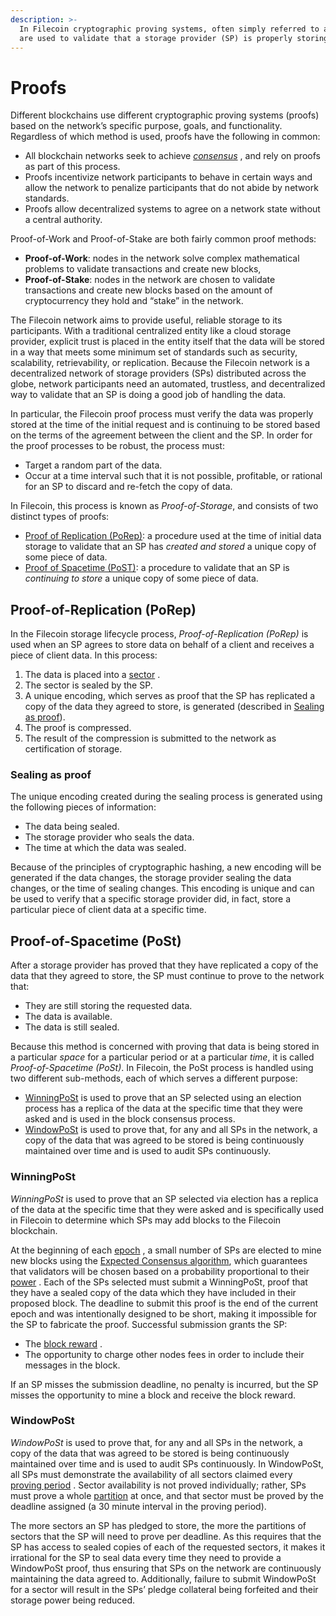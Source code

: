 ```yaml
---
description: >-
  In Filecoin cryptographic proving systems, often simply referred to as proofs,
  are used to validate that a storage provider (SP) is properly storing data.
---
```


# Proofs

Different blockchains use different cryptographic proving systems (proofs) based on the network’s specific purpose, goals, and functionality. Regardless of which method is used, proofs have the following in common:

* All blockchain networks seek to achieve [_consensus_](https://docs.filecoin.io/basics/the-blockchain/proofs/) , and rely on proofs as part of this process.
* Proofs incentivize network participants to behave in certain ways and allow the network to penalize participants that do not abide by network standards.
* Proofs allow decentralized systems to agree on a network state without a central authority.

Proof-of-Work and Proof-of-Stake are both fairly common proof methods:

* **Proof-of-Work**: nodes in the network solve complex mathematical problems to validate transactions and create new blocks,
* **Proof-of-Stake**: nodes in the network are chosen to validate transactions and create new blocks based on the amount of cryptocurrency they hold and “stake” in the network.

The Filecoin network aims to provide useful, reliable storage to its participants. With a traditional centralized entity like a cloud storage provider, explicit trust is placed in the entity itself that the data will be stored in a way that meets some minimum set of standards such as security, scalability, retrievability, or replication. Because the Filecoin network is a decentralized network of storage providers (SPs) distributed across the globe, network participants need an automated, trustless, and decentralized way to validate that an SP is doing a good job of handling the data.

In particular, the Filecoin proof process must verify the data was properly stored at the time of the initial request and is continuing to be stored based on the terms of the agreement between the client and the SP. In order for the proof processes to be robust, the process must:

* Target a random part of the data.
* Occur at a time interval such that it is not possible, profitable, or rational for an SP to discard and re-fetch the copy of data.

In Filecoin, this process is known as _Proof-of-Storage_, and consists of two distinct types of proofs:

* [Proof of Replication (PoRep)](https://docs.filecoin.io/basics/the-blockchain/proofs/#proof-of-replication-porep): a procedure used at the time of initial data storage to validate that an SP has _created and stored_ a unique copy of some piece of data.
* [Proof of Spacetime (PoST)](https://docs.filecoin.io/basics/the-blockchain/proofs/#proof-of-spacetime-post): a procedure to validate that an SP is _continuing to store_ a unique copy of some piece of data.

## Proof-of-Replication (PoRep)

In the Filecoin storage lifecycle process, _Proof-of-Replication (PoRep)_ is used when an SP agrees to store data on behalf of a client and receives a piece of client data. In this process:

1. The data is placed into a [sector](https://docs.filecoin.io/basics/the-blockchain/proofs/) .
2. The sector is sealed by the SP.
3. A unique encoding, which serves as proof that the SP has replicated a copy of the data they agreed to store, is generated (described in [Sealing as proof](https://docs.filecoin.io/basics/the-blockchain/proofs/#sealing-as-proof)).
4. The proof is compressed.
5. The result of the compression is submitted to the network as certification of storage.

### Sealing as proof

The unique encoding created during the sealing process is generated using the following pieces of information:

* The data being sealed.
* The storage provider who seals the data.
* The time at which the data was sealed.

Because of the principles of cryptographic hashing, a new encoding will be generated if the data changes, the storage provider sealing the data changes, or the time of sealing changes. This encoding is unique and can be used to verify that a specific storage provider did, in fact, store a particular piece of client data at a specific time.

## Proof-of-Spacetime (PoSt)

After a storage provider has proved that they have replicated a copy of the data that they agreed to store, the SP must continue to prove to the network that:

* They are still storing the requested data.
* The data is available.
* The data is still sealed.

Because this method is concerned with proving that data is being stored in a particular _space_ for a particular period or at a particular _time_, it is called _Proof-of-Spacetime (PoSt)_. In Filecoin, the PoSt process is handled using two different sub-methods, each of which serves a different purpose:

* [WinningPoSt](https://docs.filecoin.io/basics/the-blockchain/proofs/#winningpost) is used to prove that an SP selected using an election process has a replica of the data at the specific time that they were asked and is used in the block consensus process.
* [WindowPoSt](https://docs.filecoin.io/basics/the-blockchain/proofs/#windowpost) is used to prove that, for any and all SPs in the network, a copy of the data that was agreed to be stored is being continuously maintained over time and is used to audit SPs continuously.

### WinningPoSt

_WinningPoSt_ is used to prove that an SP selected via election has a replica of the data at the specific time that they were asked and is specifically used in Filecoin to determine which SPs may add blocks to the Filecoin blockchain.

At the beginning of each [epoch](https://docs.filecoin.io/basics/the-blockchain/proofs/) , a small number of SPs are elected to mine new blocks using the [Expected Consensus algorithm](https://spec.filecoin.io/algorithms/expected\_consensus/), which guarantees that validators will be chosen based on a probability proportional to their [power](https://docs.filecoin.io/basics/the-blockchain/proofs/) . Each of the SPs selected must submit a WinningPoSt, proof that they have a sealed copy of the data which they have included in their proposed block. The deadline to submit this proof is the end of the current epoch and was intentionally designed to be short, making it impossible for the SP to fabricate the proof. Successful submission grants the SP:

* The [block reward](https://docs.filecoin.io/basics/the-blockchain/proofs/) .
* The opportunity to charge other nodes fees in order to include their messages in the block.

If an SP misses the submission deadline, no penalty is incurred, but the SP misses the opportunity to mine a block and receive the block reward.

### WindowPoSt

_WindowPoSt_ is used to prove that, for any and all SPs in the network, a copy of the data that was agreed to be stored is being continuously maintained over time and is used to audit SPs continuously. In WindowPoSt, all SPs must demonstrate the availability of all sectors claimed every [proving period](https://docs.filecoin.io/basics/the-blockchain/proofs/) . Sector availability is not proved individually; rather, SPs must prove a whole [partition](https://docs.filecoin.io/basics/the-blockchain/proofs/) at once, and that sector must be proved by the deadline assigned (a 30 minute interval in the proving period).

The more sectors an SP has pledged to store, the more the partitions of sectors that the SP will need to prove per deadline. As this requires that the SP has access to sealed copies of each of the requested sectors, it makes it irrational for the SP to seal data every time they need to provide a WindowPoSt proof, thus ensuring that SPs on the network are continuously maintaining the data agreed to. Additionally, failure to submit WindowPoSt for a sector will result in the SPs’ pledge collateral being forfeited and their storage power being reduced.
